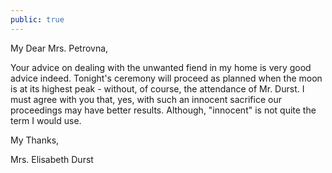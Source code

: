 ```yaml
---
public: true
---
```

My Dear Mrs. Petrovna,

Your advice on dealing with the unwanted fiend in my home is very good advice indeed. Tonight's ceremony will proceed as planned when the moon is at its highest peak - without, of course, the attendance of Mr. Durst. I must agree with you that, yes, with such an innocent sacrifice our proceedings may have better results. Although, "innocent" is not quite the term I would use.

My Thanks,

Mrs. Elisabeth Durst